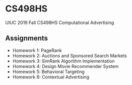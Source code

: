# CS498HS

UIUC 2019 Fall CS498HS Computational Advertising

## Assignments

* Homework 1: PageRank
* Homework 2: Auctions and Sponsored Search Markets
* Homework 3: SimRank Algorithm Implementation
* Homework 4: Design Movie Recommender System
* Homework 5: Behavioral Targeting
* Homework 6: Contextual Advertising

